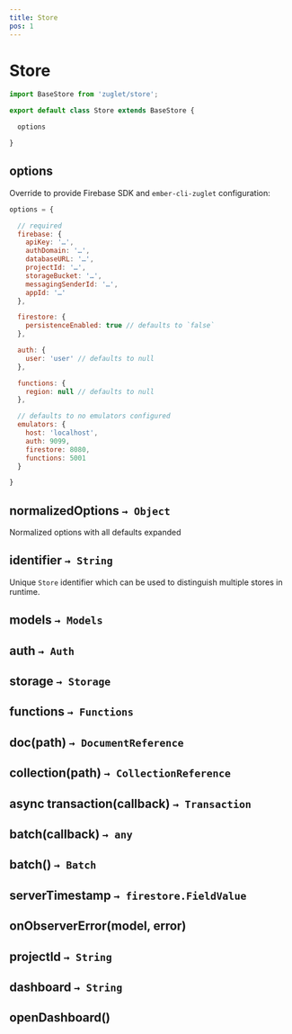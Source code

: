 ```yaml
---
title: Store
pos: 1
---
```


# Store

``` javascript
import BaseStore from 'zuglet/store';

export default class Store extends BaseStore {

  options

}
```

## options

Override to provide Firebase SDK and `ember-cli-zuglet` configuration:

``` javascript
options = {

  // required
  firebase: {
    apiKey: '…',
    authDomain: '…',
    databaseURL: '…',
    projectId: '…',
    storageBucket: '…',
    messagingSenderId: '…',
    appId: '…'
  },

  firestore: {
    persistenceEnabled: true // defaults to `false`
  },

  auth: {
    user: 'user' // defaults to null
  },

  functions: {
    region: null // defaults to null
  },

  // defaults to no emulators configured
  emulators: {
    host: 'localhost',
    auth: 9099,
    firestore: 8080,
    functions: 5001
  }

}
```

## normalizedOptions `→ Object`

Normalized options with all defaults expanded

## identifier `→ String`

Unique `Store` identifier which can be used to distinguish multiple stores in runtime.

## models `→ Models`

## auth `→ Auth`

## storage `→ Storage`

## functions `→ Functions`

## doc(path) `→ DocumentReference`

## collection(path) `→ CollectionReference`

## async transaction(callback) `→ Transaction`

## batch(callback) `→ any`

## batch() `→ Batch`

## serverTimestamp `→ firestore.FieldValue`

## onObserverError(model, error)

## projectId `→ String`

## dashboard `→ String`

## openDashboard()

